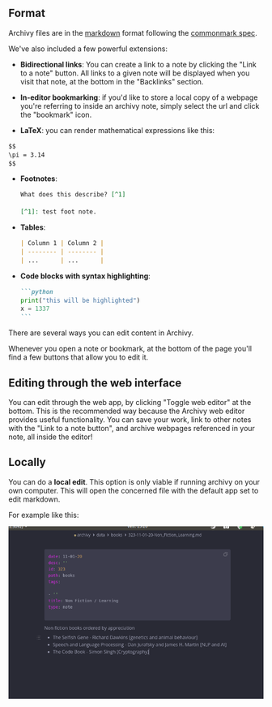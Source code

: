 ## Format

Archivy files are in the [markdown](https://daringfireball.net/projects/markdown/basics) format following the [commonmark spec](https://spec.commonmark.org/).

We've also included a few powerful extensions:

- **Bidirectional links**: You can create a link to a note by clicking the "Link to a note" button. All links to a given note will be displayed when you visit that note, at the bottom in the "Backlinks" section.

- **In-editor bookmarking**: if you'd like to store a local copy of a webpage you're referring to inside an archivy note, simply select the url and click the "bookmark" icon.

- **LaTeX**: you can render mathematical expressions like this:

```md
$$
\pi = 3.14
$$
```

- **Footnotes**:

  ```md
  What does this describe? [^1]

  [^1]: test foot note.
  ```

- **Tables**:

  ```md
  | Column 1 | Column 2 |
  | -------- | -------- |
  | ...      | ...      |
  ```

- **Code blocks with syntax highlighting**:
  ````md
  ```python
  print("this will be highlighted")
  x = 1337
  ```
  ````

There are several ways you can edit content in Archivy.

Whenever you open a note or bookmark, at the bottom of the page you'll find a few buttons that allow you to edit it.

## Editing through the web interface

You can edit through the web app, by clicking "Toggle web editor" at the bottom. This is the recommended way because the Archivy web editor provides useful functionality. You can save your work, link to other notes with the "Link to a note button", and archive webpages referenced in your note, all inside the editor!

## Locally

You can do a **local edit**. This option is only viable if running archivy on your own computer. This will open the concerned file with the default app set to edit markdown.

For example like this:

![ex of local editing with marktext](img/local-edit.png)
